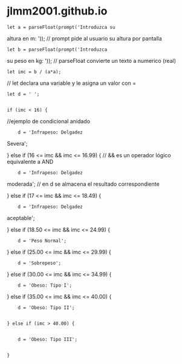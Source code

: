 # jlmm2001.github.io

    let a = parseFloat(prompt('Introduzca su
altura en m: '));  // prompt pide al usuario su altura por
pantalla


    let b = parseFloat(prompt('Introduzca
su peso en kg: '));  // parseFloat convierte un texto a numerico
(real)


    let imc = b / (a*a); 
 // let declara una variable y le asigna un valor con =


    let d = ' '; 


    if (imc < 16) {     
 //ejemplo de condicional anidado


        d = 'Infrapeso: Delgadez
Severa';


   
} else if (16 <= imc && imc <= 16.99)
{   //  && es un operador lógico equivalente a AND


        d = 'Infrapeso: Delgadez
moderada';    // en d se almacena el resultado correspondiente


   
} else if (17 <= imc && imc <= 18.49)
{


        d = 'Infrapeso: Delgadez
aceptable';


   
} else if (18.50 <= imc && imc <= 24.99)
{


        d = 'Peso Normal';


   
} else if (25.00 <= imc && imc <= 29.99)
{


        d = 'Sobrepeso';


   
} else if (30.00 <= imc && imc <= 34.99)
{


        d = 'Obeso: Tipo I';


   
} else if (35.00 <= imc && imc <= 40.00)
{


        d = 'Obeso: Tipo II';


    } else if (imc > 40.00) {


        d = 'Obeso: Tipo III';


    }

